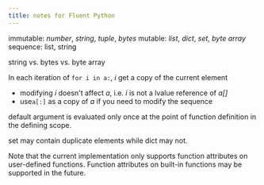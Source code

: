 ```yaml
---
title: notes for Fluent Python
---
```

immutable: *number*, *string*, *tuple*, *bytes* 
mutable: *list*, *dict*, *set*, *byte array*
sequence: list, string

string vs. bytes vs. byte array

In each iteration of `for i in a:`, *i* get a copy of the current element
* modifying *i* doesn't affect *a*, i.e. *i* is not a lvalue reference of *a[]*
* use`a[:]` as a copy of *a* if you need to modify the sequence

default argument is evaluated only once at the point of function definition in the defining scope.

set may contain duplicate elements while dict may not.

Note that the current implementation only supports function attributes on user-defined functions. Function attributes on built-in functions may be supported in the future.
